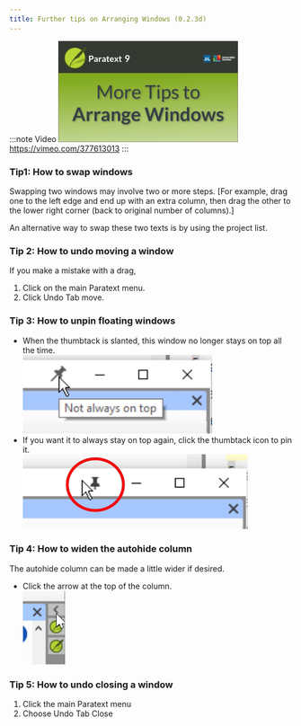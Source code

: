 ```yaml
---
title: Further tips on Arranging Windows (0.2.3d)
---
```


:::note Video
[![ ](../../media/0.2.3d.png)](https://vimeo.com/377613013)  
https://vimeo.com/377613013
:::

### Tip1: How to swap windows

Swapping two windows may involve two or more steps. [For example, drag one to the left edge and end up with an extra column, then drag the other to the lower right corner (back to original number of columns).]

An alternative way to swap these two texts is by using the project list.

### Tip 2: How to undo moving a window

If you make a mistake with a drag,

1.  Click on the main Paratext menu.
1.  Click Undo Tab move.

### Tip 3: How to unpin floating windows

-  When the thumbtack is slanted, this window no longer stays on top all the time.  
![](../../media/ff408e25f40b3b325dfb5d73715ec6b8.png)  
-  If you want it to always stay on top again, click the thumbtack icon to pin it.  
![](../../media/b76baf8f7dcfb34938b56a499292c34a.png)

### Tip 4: How to widen the autohide column

The autohide column can be made a little wider if desired.

-  Click the arrow at the top of the column.  
    ![](../../media/7ef852e1b6c397a244b87dc77b4d6b38.png)

### Tip 5: How to undo closing a window

1.  Click the main Paratext menu
1.  Choose Undo Tab Close
